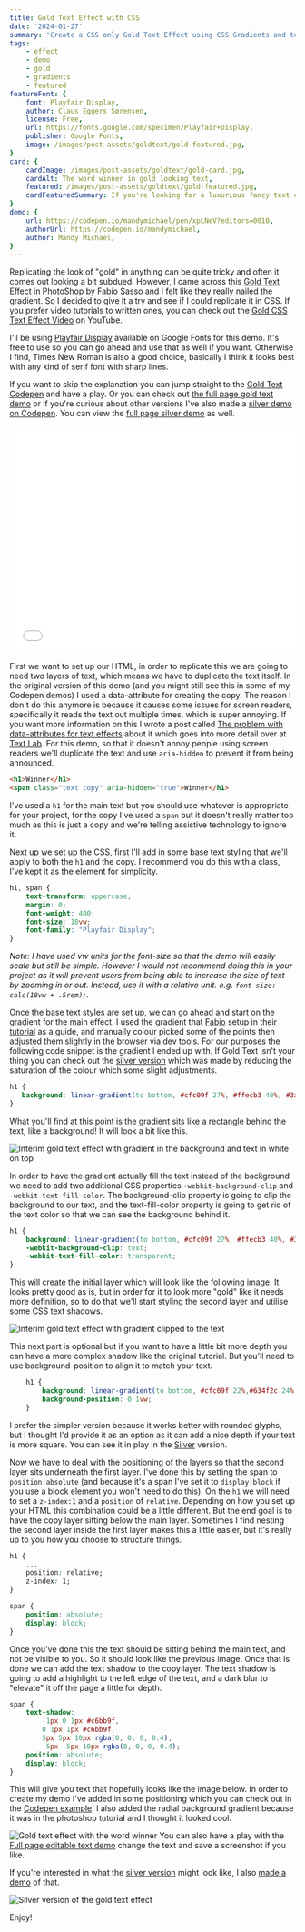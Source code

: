 ```yaml
---
title: Gold Text Effect with CSS
date: '2024-01-27'
summary: 'Create a CSS only Gold Text Effect using CSS Gradients and text shadows.'
tags:
    - effect
    - demo
    - gold
    - gradients
    - featured
featureFont: {
    font: Playfair Display, 
    author: Claus Eggers Sørensen,
    license: Free,
    url: https://fonts.google.com/specimen/Playfair+Display,
    publisher: Google Fonts,   
    image: /images/post-assets/goldtext/gold-featured.jpg,
}
card: {
    cardImage: /images/post-assets/goldtext/gold-card.jpg,
    cardAlt: The word winner in gold looking text,
    featured: /images/post-assets/goldtext/gold-featured.jpg,
    cardFeaturedSummary: If you're looking for a luxurious fancy text effect that is reminiscent of gold look no further than this CSS only Gold Text Effect. A simple yet effective approach to creating gold look text on the web. The approach is so simple that it can be applied to other shiny looking gradient effects including silver.
}
demo: {
    url: https://codepen.io/mandymichael/pen/xpLNeV?editors=0010,
    authorUrl: https://codepen.io/mandymichael,
    author: Mandy Michael,
}
---
```


Replicating the look of "gold" in anything can be quite tricky and often it comes out looking a bit subdued. However, I came across this <a href="https://design.tutsplus.com/tutorials/how-to-create-a-gold-text-effect-in-photoshop--psd-63">Gold Text Effect in PhotoShop</a> by <a href="https://abduzeedo.com/">Fabio Sasso</a> and I felt like they really nailed the gradient. So I decided to give it a try and see if I could replicate it in CSS. If you prefer video tutorials to written ones, you can check out the [Gold CSS Text Effect Video](https://www.youtube.com/watch?v=ZbiBmpPZ8zU) on YouTube. 

I'll be using <a href="https://fonts.google.com/specimen/Playfair+Display">Playfair Display</a> available on Google Fonts for this demo. It's free to use so you can go ahead and use that as well if you want. Otherwise I find, Times New Roman is also a good choice, basically I think it looks best with any kind of serif font with sharp lines. 

If you want to skip the explanation you can jump straight to the <a href="https://codepen.io/mandymichael/pen/xpLNeV?editors=0010">Gold Text Codepen</a> and have a play. Or you can check out <a href="/goldtext">the full page gold text demo</a> or if you're curious about other versions I've also made a  <a href="https://codepen.io/mandymichael/pen/zYbPavV?editors=0100">silver demo on Codepen</a>. You can view the <a href="/silvertext">full page silver demo</a> as well.

<div class="codepen"><div class="codepen"><iframe height="400" style="width: 100%;" scrolling="no" title="Gold Text Effect" src="//codepen.io/mandymichael/embed/xpLNeV/?height=300&theme-id=dark&default-tab=result" frameBorder="no" allowfullscreen="true"></iframe></div></div>

First we want to set up our HTML, in order to replicate this we are going to need two layers of text, which means we have to duplicate the text itself. In the original version of this demo (and you might still see this in some of my Codepen demos) I used a data-attribute for creating the copy. The reason I don't do this anymore is because it causes some issues for screen readers, specifically it reads the text out multiple times, which is super annoying. If you want more information on this I wrote a post called [The problem with data-attributes for text effects](https://textlab.dev/posts/data-attributes-and-text-effects) about it which goes into more detail over at [Text Lab](https://textlab.dev). For this demo, so that it doesn't annoy people using screen readers we'll duplicate the text and use `aria-hidden` to prevent it from being announced.

```html
<h1>Winner</h1>
<span class="text copy" aria-hidden="true">Winner</h1>
```
I've used a `h1` for the main text but you should use whatever is appropriate for your project, for the copy I've used a `span` but it doesn't really matter too much as this is just a copy and we're telling assistive technology to ignore it.

Next up we set up the CSS, first I'll add in some base text styling that we'll apply to both the `h1` and the copy. I recommend you do this with a class, I've kept it as the element for simplicity. 

```css
h1, span {
    text-transform: uppercase;
    margin: 0;
    font-weight: 400;  
    font-size: 18vw;
    font-family: "Playfair Display";
}
```

*Note: I have used vw units for the font-size so that the demo will easily scale but still be simple. However I would not recommend doing this in your project as it will prevent users from being able to increase the size of text by zooming in or out. Instead, use it with a relative unit. e.g. `font-size: calc(18vw + .5rem);`.*

Once the base text styles are set up, we can go ahead and start on the gradient for the main effect. I used the gradient that <a href="https://abduzeedo.com/">Fabio</a> setup in their <a href="https://design.tutsplus.com/tutorials/how-to-create-a-gold-text-effect-in-photoshop--psd-63">tutorial</a> as a guide, and manually colour picked some of the points then adjusted them slightly in the browser via dev tools. For our purposes the following code snippet is the gradient I ended up with. If Gold Text isn't your thing you can check out the <a href="https://codepen.io/mandymichael/pen/zYbPavV?editors=0100">silver version</a> which was made by reducing the saturation of the colour which some slight adjustments.

```css
h1 {
   background: linear-gradient(to bottom, #cfc09f 27%, #ffecb3 40%, #3a2c0f 78%)
}
```

What you'll find at this point is the gradient sits like a rectangle behind the text, like a background! It will look a bit like this.

![Interim gold text effect with gradient in the background and text in white on top](/images/post-assets/goldtext/goldtext-01.jpg)

In order to have the gradient actually fill the text instead of the background we need to add two additional CSS properties `-webkit-background-clip` and `-webkit-text-fill-color`. The background-clip property is going to clip the background to our text, and the text-fill-color property is going to get rid of the text color so that we can see the background behind it. 

```css
h1 {
    background: linear-gradient(to bottom, #cfc09f 27%, #ffecb3 40%, #3a2c0f 78%); 
    -webkit-background-clip: text;
    -webkit-text-fill-color: transparent;
}
```

This will create the initial layer which will look like the following image. It looks pretty good as is, but in order for it to look more "gold" like it needs more definition, so to do that we'll start styling the second layer and utilise some CSS text shadows.

![Interim gold text effect with gradient clipped to the text](/images/post-assets/goldtext/goldtext-02.jpg)

This next part is optional but if you want to have a little bit more depth you can have a more complex shadow like the original tutorial. But you'll need to use background-position to align it to match your text.

```css
    h1 {
        background: linear-gradient(to bottom, #cfc09f 22%,#634f2c 24%, #cfc09f 26%, #cfc09f 27%,#ffecb3 40%,#3a2c0f 78%); 
	    background-position: 0 1vw;
    }
```

I prefer the simpler version because it works better with rounded glyphs, but I thought I'd provide it as an option as it can add a nice depth if your text is more square. You can see it in play in the <a href="https://codepen.io/mandymichael/pen/zYbPavV?editors=0100">Silver</a> version.

Now we have to deal with the positioning of the layers so that the second layer sits underneath the first layer. I've done this by setting the span to `position:absolute` (and because it's a span I've set it to `display:block` if you use a block element you won't need to do this). On the `h1` we will need to set a `z-index:1` and a `position` of `relative`. Depending on how you set up your HTML this combination could be a little different. But the end goal is to have the copy layer sitting below the main layer. Sometimes I find nesting the second layer inside the first layer makes this a little easier, but it's really up to you how you choose to structure things.

```css
h1 {
    ...
    position: relative;
    z-index: 1;
}

span {
    position: absolute;
    display: block;
}
```

Once you've done this the text should be sitting behind the main text, and not be visible to you. So it should look like the previous image. Once that is done we can add the text shadow to the copy layer. The text shadow is going to add a highlight to the left edge of the text, and a dark blur to "elevate" it off the page a little for depth. 

```css
span {
    text-shadow: 
        -1px 0 1px #c6bb9f, 
        0 1px 1px #c6bb9f, 
        5px 5px 10px rgba(0, 0, 0, 0.4),
        -5px -5px 10px rgba(0, 0, 0, 0.4);
    position: absolute;
    display: block;
}

```

This will give you text that hopefully looks like the image below. In order to create my demo I've added in some positioning which you can check out in the <a href="https://codepen.io/mandymichael/pen/xpLNeV?editors=0010">Codepen example</a>. I also added the radial background gradient because it was in the photoshop tutorial and I thought it looked cool. 

![Gold text effect with the word winner](/images/post-assets/goldtext/winner-final.jpg)
You can also have a play with the <a href="/goldtext">Full page editable text demo</a> change the text and save a screenshot if you like.

If you're interested in what the <a href="https://codepen.io/mandymichael/pen/zYbPavV?editors=0100">silver version</a> might look like, I also <a href="/silvertext">made a demo</a> of that. 

![Silver version of the gold text effect](/images/post-assets/goldtext/silver-text.jpg)

Enjoy!